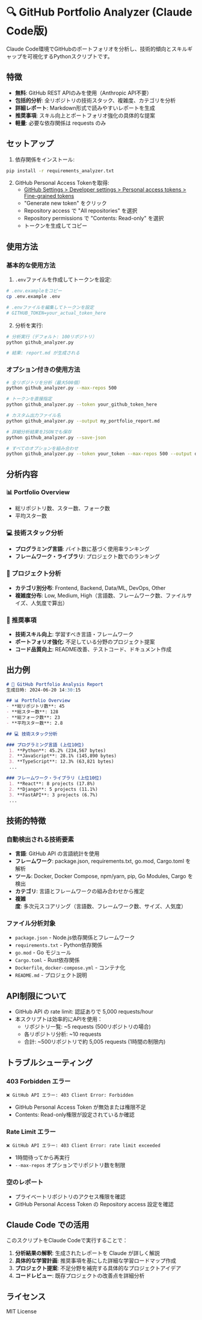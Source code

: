 # 🔍 GitHub Portfolio Analyzer (Claude Code版)

Claude Code環境でGitHubのポートフォリオを分析し、技術的傾向とスキルギャップを可視化するPythonスクリプトです。

## 特徴

- **無料**: GitHub REST APIのみを使用（Anthropic API不要）
- **包括的分析**: 全リポジトリの技術スタック、複雑度、カテゴリを分析
- **詳細レポート**: Markdown形式で読みやすいレポートを生成
- **推奨事項**: スキル向上とポートフォリオ強化の具体的な提案
- **軽量**: 必要な依存関係は requests のみ

## セットアップ

1. 依存関係をインストール:
```bash
pip install -r requirements_analyzer.txt
```

2. GitHub Personal Access Tokenを取得:
   - [GitHub Settings > Developer settings > Personal access tokens > Fine-grained tokens](https://github.com/settings/tokens?type=beta)
   - "Generate new token" をクリック
   - Repository access で "All repositories" を選択
   - Repository permissions で "Contents: Read-only" を選択
   - トークンを生成してコピー

## 使用方法

### 基本的な使用方法

1. `.env`ファイルを作成してトークンを設定:
```bash
# .env.exampleをコピー
cp .env.example .env

# .envファイルを編集してトークンを設定
# GITHUB_TOKEN=your_actual_token_here
```

2. 分析を実行:
```bash
# 分析実行（デフォルト: 100リポジトリ）
python github_analyzer.py

# 結果: report.md が生成される
```

### オプション付きの使用方法

```bash
# 全リポジトリを分析（最大500個）
python github_analyzer.py --max-repos 500

# トークンを直接指定
python github_analyzer.py --token your_github_token_here

# カスタム出力ファイル名
python github_analyzer.py --output my_portfolio_report.md

# 詳細分析結果をJSONでも保存
python github_analyzer.py --save-json

# すべてのオプションを組み合わせ
python github_analyzer.py --token your_token --max-repos 500 --output detailed_report.md --save-json
```

## 分析内容

### 📊 Portfolio Overview
- 総リポジトリ数、スター数、フォーク数
- 平均スター数

### 💻 技術スタック分析
- **プログラミング言語**: バイト数に基づく使用率ランキング
- **フレームワーク・ライブラリ**: プロジェクト数でのランキング

### 🎯 プロジェクト分析
- **カテゴリ別分布**: Frontend, Backend, Data/ML, DevOps, Other
- **複雑度分布**: Low, Medium, High（言語数、フレームワーク数、ファイルサイズ、人気度で算出）

### 🎯 推奨事項
- **技術スキル向上**: 学習すべき言語・フレームワーク
- **ポートフォリオ強化**: 不足している分野のプロジェクト提案
- **コード品質向上**: README改善、テストコード、ドキュメント作成

## 出力例

```markdown
# 🚀 GitHub Portfolio Analysis Report
生成日時: 2024-06-20 14:30:15

## 📊 Portfolio Overview
- **総リポジトリ数**: 45
- **総スター数**: 128
- **総フォーク数**: 23
- **平均スター数**: 2.8

## 💻 技術スタック分析

### プログラミング言語 (上位10位)
 1. **Python**: 45.2% (234,567 bytes)
 2. **JavaScript**: 28.1% (145,890 bytes)
 3. **TypeScript**: 12.3% (63,821 bytes)
 ...

### フレームワーク・ライブラリ (上位10位)
 1. **React**: 8 projects (17.8%)
 2. **Django**: 5 projects (11.1%)
 3. **FastAPI**: 3 projects (6.7%)
 ...
```

## 技術的特徴

### 自動検出される技術要素

- **言語**: GitHub API の言語統計を使用
- **フレームワーク**: package.json, requirements.txt, go.mod, Cargo.toml を解析
- **ツール**: Docker, Docker Compose, npm/yarn, pip, Go Modules, Cargo を検出
- **カテゴリ**: 言語とフレームワークの組み合わせから推定
- **複雑度**: 多次元スコアリング（言語数、フレームワーク数、サイズ、人気度）

### ファイル分析対象

- `package.json` - Node.js依存関係とフレームワーク
- `requirements.txt` - Python依存関係
- `go.mod` - Go モジュール
- `Cargo.toml` - Rust依存関係
- `Dockerfile`, `docker-compose.yml` - コンテナ化
- `README.md` - プロジェクト説明

## API制限について

- GitHub API の rate limit: 認証ありで 5,000 requests/hour
- 本スクリプトは効率的にAPIを使用：
  - リポジトリ一覧: ~5 requests (500リポジトリの場合)
  - 各リポジトリ分析: ~10 requests
  - 合計: ~500リポジトリで約 5,005 requests (1時間の制限内)

## トラブルシューティング

### 403 Forbidden エラー
```
❌ GitHub API エラー: 403 Client Error: Forbidden
```
- GitHub Personal Access Token が無効または権限不足
- Contents: Read-only権限が設定されているか確認

### Rate Limit エラー
```
❌ GitHub API エラー: 403 Client Error: rate limit exceeded
```
- 1時間待ってから再実行
- `--max-repos` オプションでリポジトリ数を制限

### 空のレポート
- プライベートリポジトリのアクセス権限を確認
- GitHub Personal Access Token の Repository access 設定を確認

## Claude Code での活用

このスクリプトをClaude Codeで実行することで：

1. **分析結果の解釈**: 生成されたレポートを Claude が詳しく解説
2. **具体的な学習計画**: 推奨事項を基にした詳細な学習ロードマップ作成
3. **プロジェクト提案**: 不足分野を補完する具体的なプロジェクトアイデア
4. **コードレビュー**: 既存プロジェクトの改善点を詳細分析

## ライセンス

MIT License